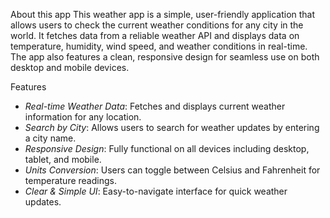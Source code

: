About this app
This weather app is a simple, user-friendly application that allows users to check the current weather conditions for any city in the world. It fetches data from a reliable weather API and displays data on temperature, humidity, wind speed, and weather conditions in real-time. The app also features a clean, responsive design for seamless use on both desktop and mobile devices.

Features
- *Real-time Weather Data*: Fetches and displays current weather information for any location.
- *Search by City*: Allows users to search for weather updates by entering a city name.
- *Responsive Design*: Fully functional on all devices including desktop, tablet, and mobile.
- *Units Conversion*: Users can toggle between Celsius and Fahrenheit for temperature readings.
- *Clear & Simple UI*: Easy-to-navigate interface for quick weather updates.

